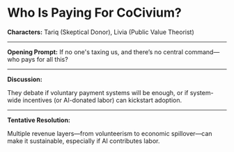 <!-- status: stub; target: 150+ words -->
<!-- status: stub; target: 150+ words -->
<!-- status: stub; target: 150+ words -->
<!-- status: stub; target: 150+ words -->
<!-- status: stub; target: 150+ words -->
# Who Is Paying For CoCivium?

**Characters:** Tariq (Skeptical Donor), Livia (Public Value Theorist)

---

**Opening Prompt:** If no one's taxing us, and there’s no central command—who pays for all this?

---

**Discussion:**

They debate if voluntary payment systems will be enough, or if system-wide incentives (or AI-donated labor) can kickstart adoption.

---

**Tentative Resolution:**

Multiple revenue layers—from volunteerism to economic spillover—can make it sustainable, especially if AI contributes labor.







